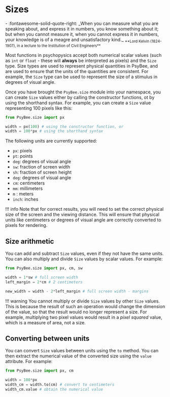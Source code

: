 # Sizes

<div class="grid cards" markdown>
- :fontawesome-solid-quote-right: _When you can measure what you are speaking about, and express it in numbers, you know something about it; but when you cannot measure it, when you cannot express it in numbers, your knowledge is of a meagre and unsatisfactory kind._  
<sub>**Lord Kelvin (1824-1907), in a lecture to the Institution of Civil Engineers**</sub>
</div>


Most functions in psychopysics accept both numerical scalar values (such as `int` or `float` - these will **always** be interpreted as pixels) and the `Size` type. Size types are used to represent physical quantities in PsyBee, and are used to ensure that the units of the quantities are consistent. For example, the `Size` type can be used to represent the size of a stimulus in degrees of visual angle.

Once you have brought the `PsyBee.size` module into your namespace, you can create `Size` values either by calling the constructor functions, ot by using the shorthand syntax. For example, you can create a `Size` value representing 100 pixels like this:

```python
from PsyBee.size import px

width = px(100) # using the constructor function, or
width = 100*px # using the shorthand syntax
```

The following units are currently supported:

- `px`: pixels
- `pt`: points
- `deg`: degrees of visual angle
- `sw`: fraction of screen width
- `sh`: fraction of screen height
- `deg`: degrees of visual angle
- `cm`: centimeters
- `mm`: millimeters
- `m` : meters
- `inch`: inches

!!! info
    Note that for correct results, you will need to set the correct physical size of the screen and the viewing distance. This will ensure that physical units like centimeters or degrees of visual angle are correctly converted to pixels for rendering.

## Size arithmetic

You can add and subtract `Size` values, even if they not have the same units. You can also multiply and divide `Size` values by scalar values. For example:

```python
from PsyBee.size import px, cm, sw

width = 1*sw # full screen width
left_margin = 2*cm # 2 centimeters

new_width = width - 2*left_margin # full screen width - margins
```

!!! warning
    You cannot multiply or divide `Size` values by other `Size` values. This is because the result of such an operation would change the dimension of the value, so that the result would no longer represent a size. For example, multiplying two pixel values would result in a *pixel squared* value, which is a measure of area, not a size. 

## Converting between units

You can convert `Size` values between units using the `to` method. You can then extract the numerical value of the converted size using the `value` attribute. For example:

```python
from PsyBee.size import px, cm

width = 100*px
width_cm = width.to(cm) # convert to centimeters
width_cm.value # obtain the numerical value
```

